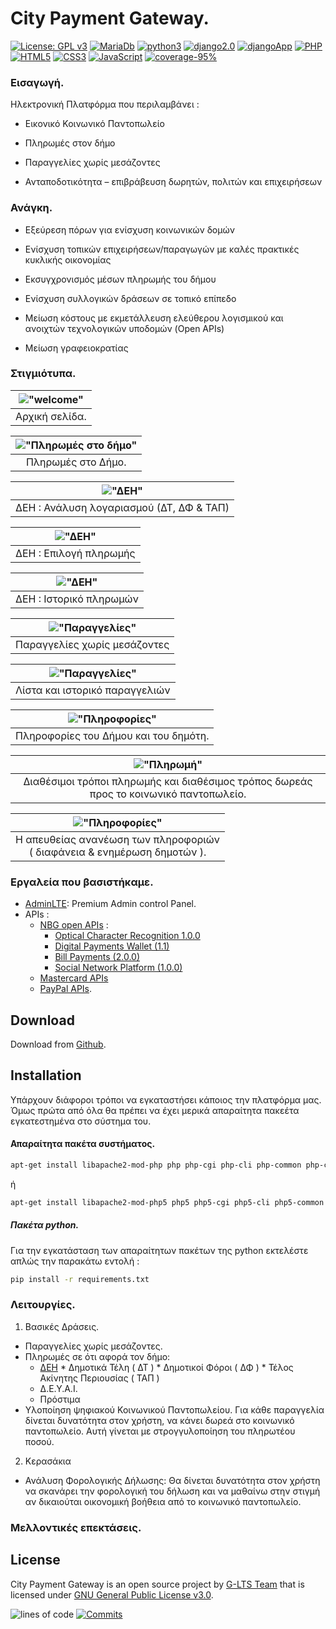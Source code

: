 # City Payment Gateway.
[![License: GPL v3](https://img.shields.io/badge/License-GPL%20v3-blue.svg)](https://www.gnu.org/licenses/gpl-3.0)
[![MariaDb](https://img.shields.io/badge/Database-MariaDB-red.svg)](https://mariadb.org/)
[![python3](https://img.shields.io/badge/Python-3.x-blue.svg)](https://www.python.org/downloads/)
[![django2.0](https://img.shields.io/badge/Django-2.0.6-green.svg)](https://docs.djangoproject.com/en/2.0/releases/2.0/)
[![djangoApp](https://img.shields.io/badge/DjangoApp-v1-orange.svg)](https://github.com/Crowdhackathon-SmartCity2/g-ltstree/master/)
[![PHP](https://img.shields.io/badge/PHP-v5.6-blue.svg)](https://secure.php.net/releases/5_6_0.php)
[![HTML5](https://img.shields.io/badge/HTML-5-red.svg)](https://www.w3.org/TR/html5/) [![CSS3](https://img.shields.io/badge/CSS-3-blue.svg)](https://www.w3.org/Style/CSS/Overview.en.html) [![JavaScript](https://img.shields.io/badge/Java-Script-yellow.svg)](https://www.javascript.com/) [![coverage-95%](https://img.shields.io/badge/coverage-95%25-brightgreen.svg)](https://github.com/Crowdhackathon-SmartCity2/g-lts/tree/master/)


### Εισαγωγή.

Ηλεκτρονική
Πλατφόρμα που περιλαμβάνει :

* Εικονικό Κοινωνικό Παντοπωλείο

* Πληρωμές στον δήμο

* Παραγγελίες χωρίς μεσάζοντες

* Ανταποδοτικότητα – επιβράβευση
δωρητών, πολιτών και επιχειρήσεων


### Ανάγκη.
  * Εξεύρεση πόρων για ενίσχυση
  κοινωνικών δομών

  * Ενίσχυση τοπικών
  επιχειρήσεων/παραγωγών με καλές πρακτικές κυκλικής οικονομίας

  * Εκσυγχρονισμός μέσων πληρωμής του
  δήμου

  * Ενίσχυση συλλογικών δράσεων σε
  τοπικό επίπεδο

  * Μείωση κόστους με εκμετάλλευση
  ελεύθερου λογισμικού και ανοιχτών τεχνολογικών υποδομών (Open
  APIs)

  *  Μείωση γραφειοκρατίας


### Στιγμιότυπα.


| !["welcome"](/screenshots/user/1.welcomeactions.png) |
|:--:|
| Αρχική σελίδα. |


| !["Πληρωμές στο δήμο"](/screenshots/user/2.paymetsdimos.png) |
|:--:|
| Πληρωμές στο Δήμο. |


| !["ΔΕΗ"](/screenshots/user/3.payDEI.png) |
|:--:|
| ΔΕΗ : Ανάλυση λογαριασμού (ΔΤ, ΔΦ & ΤΑΠ) |

| !["ΔΕΗ"](/screenshots/user/4.justpay.png) |
|:--:|
| ΔΕΗ : Επιλογή πληρωμής |

| !["ΔΕΗ"](/screenshots/user/5.payments.png) |
|:--:|
| ΔΕΗ : Ιστορικό πληρωμών |

| !["Παραγγελίες"](/screenshots/user/6.orderswithoutmidleman.png) |
|:--:|
| Παραγγελίες χωρίς μεσάζοντες |

| !["Παραγγελίες"](/screenshots/user/7.orders.png) |
|:--:|
| Λίστα και ιστορικό παραγγελιών |

| !["Πληροφορίες"](/screenshots/user/now_state.png) |
|:--:|
| Πληροφορίες του Δήμου και του δημότη. |

| !["Πληρωμή"](/screenshots/user/9.ibankPaydonation.png) |
|:--:|
| Διαθέσιμοι τρόποι πληρωμής και διαθέσιμος τρόπος δωρεάς προς το κοινωνικό παντοπωλείο. |

| !["Πληροφορίες"](/screenshots/user/chenged_state.png) |
|:--:|
| Η απευθείας ανανέωση των πληροφοριών <br/> ( διαφάνεια & ενημέρωση δημοτών ). |


### Εργαλεία που βασιστήκαμε.
* [AdminLTE](https://adminlte.io/): Premium Admin control Panel.
* APIs :
  * [NBG open APIs](https://developer.nbg.gr) :
      * [Optical Character Recognition 1.0.0](https://developer.nbg.gr/product/optical-character-recognition)
      * [Digital Payments Wallet (1.1)](https://developer.nbg.gr/product/5b23820be4b04700451d7d28)
      * [Bill Payments (2.0.0)](https://developer.nbg.gr/product/5b3209b1e4b04700451dc478)
      * [Social Network Platform (1.0.0)](https://developer.nbg.gr/product/5adeeb09e4b0e25aa9c0e2fd)
  * [Mastercard APIs](https://developer.mastercard.com/)
  * [PayPal APIs](https://developer.paypal.com/docs/api/overview/).

Download
------------

Download from [Github](https://github.com/orgs/Crowdhackathon-SmartCity2/teams/34-g-lts).


Installation
------------
Υπάρχουν διάφοροι τρόποι να εγκαταστήσει κάποιος την πλατφόρμα μας. Όμως πρώτα από όλα θα πρέπει να έχει μερικά απαραίτητα πακεέτα εγκατεστημένα στο σύστημα του.

#### Απαραίτητα πακέτα συστήματος.
```bash
apt-get install libapache2-mod-php php php-cgi php-cli php-common php-curl php-gd php-json php-mysql php-readline python3-venv
```
ή
```bash
apt-get install libapache2-mod-php5 php5 php5-cgi php5-cli php5-common php5-curl php5-gd php5-json php5-mysql php5-readline python3-venv
```
##### Πακέτα python.
Για την εγκατάσταση των απαραίτητων πακέτων της python εκτελέστε απλώς την παρακάτω εντολή :
```bash
pip install -r requirements.txt
```


### Λειτουργίες.
1. Βασικές Δράσεις.
  * Παραγγελίες χωρίς μεσάζοντες.
  * Πληρωμές σε ότι αφορά τον δήμο:
	* [ΔΕΗ](https://www.dei.gr/el/oikiakoi-pelates/xrisimes-plirofories-gia-to-logariasmo-sas/logariasmos-kai-xrewseis/ti-aforoun-oi-xrewseis-uper-tritwn-efk-eidtelos-5/dimotika-teli-dt-dimotikoi-foroi-dt-telos-akinitis)
    	   * Δημοτικά Τέλη ( ΔΤ )
    	   * Δημοτικοί Φόροι ( ΔΦ )
    	   * Τέλος Ακίνητης Περιουσίας ( ΤΑΠ )
  	* Δ.Ε.Υ.Α.Ι.
  	* Πρόστιμα
  * Υλοποίηση ψηφιακού Κοινωνικού Παντοπωλείου.
	Για κάθε παραγγελία δίνεται δυνατότητα στον χρήστη, να κάνει δωρεά στο κοινωνικό παντοπωλείο. Αυτή γίνεται με στρογγυλοποίηση του πληρωτέου ποσού.
2. Κερασάκια
  * Ανάλυση Φορολογικής Δήλωσης:
         Θα δίνεται δυνατότητα στον χρήστη να σκανάρει την φορολογική του δήλωση και να μαθαίνω στην στιγμή αν δικαιούται οικονομική βοήθεια από το κοινωνικό παντοπωλείο.

### Μελλοντικές επεκτάσεις.


License
-------
City Payment Gateway is an open source project by [G-LTS Team](https://g-lts.info/) that is licensed under [GNU General Public License v3.0](https://www.gnu.org/licenses/gpl-3.0.txt).

![lines of code](https://img.shields.io/badge/Lines%20of%20code-646.493-green.svg)
[![Commits](https://img.shields.io/badge/Commits-214-blue.svg)](https://github.com/Crowdhackathon-SmartCity2/g-ltscommits?author=Tas-sos)
